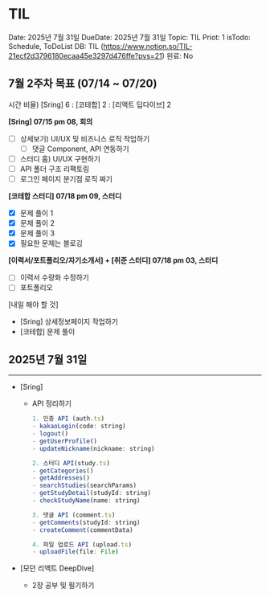 # TIL

Date: 2025년 7월 31일
DueDate: 2025년 7월 31일
Topic: TIL
Priot: 1
isTodo: Schedule, ToDoList
DB: TIL (https://www.notion.so/TIL-21ecf2d3796180ecaa45e3297d476ffe?pvs=21)
왼료: No

## 7월 2주차 목표 (07/14 ~ 07/20)

시간 비율) [Sring] 6 : [코테합] 2 : [리액트 딥다이브] 2

**[Sring] 07/15 pm 08, 회의**

- [ ]  상세보기) UI/UX 및 비즈니스 로직 작업하기
    - [ ]  댓글 Component, API 연동하기
- [ ]  스터디 홈) UI/UX 구현하기
- [ ]  API 폴더 구조 리팩토링
- [ ]  로그인 페이지 분기점 로직 짜기

**[코테합 스터디] 07/18 pm 09, 스터디**

- [x]  문제 풀이 1
- [x]  문제 풀이 2
- [x]  문제 풀이 3
- [x]  필요한 문제는 블로깅

**[이력서/포트폴리오/자기소개서] + [취준 스터디] 07/18 pm 03, 스터디**

- [ ]  이력서 수량화 수정하기
- [ ]  포트폴리오

[내일 해야 할 것] 

- [Sring] 상세정보페이지 작업하기
- [코테합] 문제 풀이

## 2025년 7월 31일

---

- [Sring]
    - API 정리하기
        
        ```jsx
        1. 인증 API (auth.ts)
        - kakaoLogin(code: string)
        - logout()
        - getUserProfile()
        - updateNickname(nickname: string)
        
        2. 스터디 API(study.ts)
        - getCategories()
        - getAddresses()
        - searchStudies(searchParams)
        - getStudyDetail(studyId: string)
        - checkStudyName(name: string)
        
        3. 댓글 API (comment.ts)
        - getComments(studyId: string)
        - createComment(commentData)
        
        4. 파일 업로드 API (upload.ts)
        - uploadFile(file: File)
        ```
        

- [모던 리액트 DeepDive]
    - 2장 공부 및 필기하기